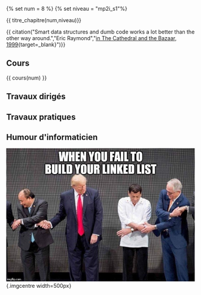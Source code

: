 
{% set num = 8 %}
{% set niveau = "mp2i_s1"%}

{{ titre_chapitre(num,niveau)}}

{{ citation("Smart data structures and dumb code works a lot better than the other way around.","Eric Raymond","[in The Cathedral and the Bazaar, 1999](https://en.wikipedia.org/wiki/The_Cathedral_and_the_Bazaar){target=_blank}")}}

## Cours

{{ cours(num) }}

## Travaux dirigés

## Travaux pratiques


## Humour d'informaticien
![linked](./Images/C8/humor.jpg){.imgcentre width=500px}